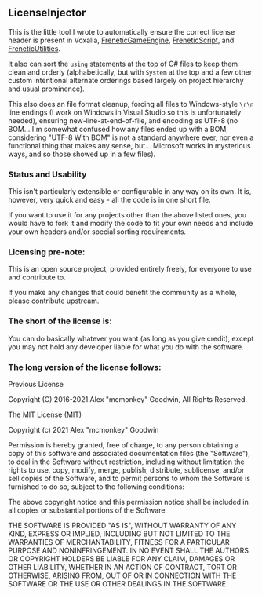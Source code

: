 LicenseInjector
---------------

This is the little tool I wrote to automatically ensure the correct license header is present in Voxalia, [FreneticGameEngine](https://github.com/FreneticLLC/FreneticGameEngine), [FreneticScript](https://github.com/FreneticLLC/FreneticScript), and [FreneticUtilities](https://github.com/FreneticLLC/FreneticUtilities).

It also can sort the `using` statements at the top of C# files to keep them clean and orderly (alphabetically, but with `System` at the top and a few other custom intentional alternate orderings based largely on project hierarchy and usual prominence).

This also does an file format cleanup, forcing all files to Windows-style `\r\n` line endings (I work on Windows in Visual Studio so this is unfortunately needed), ensuring new-line-at-end-of-file, and encoding as UTF-8 (no BOM... I'm somewhat confused how any files ended up with a BOM, considering "UTF-8 With BOM" is not a standard anywhere ever, nor even a functional thing that makes any sense, but... Microsoft works in mysterious ways, and so those showed up in a few files).

### Status and Usability

This isn't particularly extensible or configurable in any way on its own. It is, however, very quick and easy - all the code is in one short file.

If you want to use it for any projects other than the above listed ones, you would have to fork it and modify the code to fit your own needs and include your own headers and/or special sorting requirements.

### Licensing pre-note:

This is an open source project, provided entirely freely, for everyone to use and contribute to.

If you make any changes that could benefit the community as a whole, please contribute upstream.

### The short of the license is:

You can do basically whatever you want (as long as you give credit), except you may not hold any developer liable for what you do with the software.

### The long version of the license follows:

Previous License

Copyright (C) 2016-2021 Alex "mcmonkey" Goodwin, All Rights Reserved.

The MIT License (MIT)

Copyright (c) 2021 Alex "mcmonkey" Goodwin

Permission is hereby granted, free of charge, to any person obtaining a copy
of this software and associated documentation files (the "Software"), to deal
in the Software without restriction, including without limitation the rights
to use, copy, modify, merge, publish, distribute, sublicense, and/or sell
copies of the Software, and to permit persons to whom the Software is
furnished to do so, subject to the following conditions:

The above copyright notice and this permission notice shall be included in all
copies or substantial portions of the Software.

THE SOFTWARE IS PROVIDED "AS IS", WITHOUT WARRANTY OF ANY KIND, EXPRESS OR
IMPLIED, INCLUDING BUT NOT LIMITED TO THE WARRANTIES OF MERCHANTABILITY,
FITNESS FOR A PARTICULAR PURPOSE AND NONINFRINGEMENT. IN NO EVENT SHALL THE
AUTHORS OR COPYRIGHT HOLDERS BE LIABLE FOR ANY CLAIM, DAMAGES OR OTHER
LIABILITY, WHETHER IN AN ACTION OF CONTRACT, TORT OR OTHERWISE, ARISING FROM,
OUT OF OR IN CONNECTION WITH THE SOFTWARE OR THE USE OR OTHER DEALINGS IN THE
SOFTWARE.
